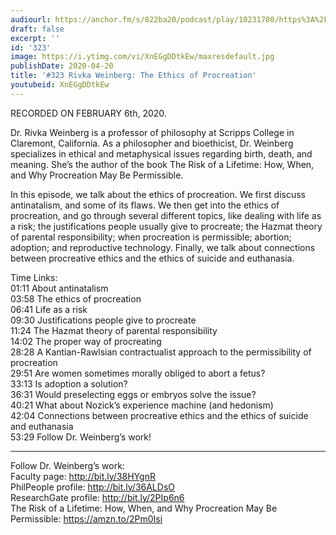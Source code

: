 ```yaml
---
audiourl: https://anchor.fm/s/822ba20/podcast/play/10231780/https%3A%2F%2Fd3ctxlq1ktw2nl.cloudfront.net%2Fproduction%2F2020-1-7%2F47237999-44100-2-3437151afaf17.m4a
draft: false
excerpt: ''
id: '323'
image: https://i.ytimg.com/vi/XnEGgDDtkEw/maxresdefault.jpg
publishDate: 2020-04-20
title: '#323 Rivka Weinberg: The Ethics of Procreation'
youtubeid: XnEGgDDtkEw
---
```

<div class="timelinks">

RECORDED ON FEBRUARY 6th, 2020.

Dr. Rivka Weinberg is a professor of philosophy at Scripps College in Claremont, California. As a philosopher and bioethicist, Dr. Weinberg specializes in ethical and metaphysical issues regarding birth, death, and meaning. She’s the author of the book The Risk of a Lifetime: How, When, and Why Procreation May Be Permissible. 

In this episode, we talk about the ethics of procreation. We first discuss antinatalism, and some of its flaws. We then get into the ethics of procreation, and go through several different topics, like dealing with life as a risk; the justifications people usually give to procreate; the Hazmat theory of parental responsibility; when procreation is permissible; abortion; adoption; and reproductive technology. Finally, we talk about connections between procreative ethics and the ethics of suicide and euthanasia.

Time Links:  
<time>01:11</time> About antinatalism  
<time>03:58</time> The ethics of procreation  
<time>06:41</time> Life as a risk  
<time>09:30</time> Justifications people give to procreate  
<time>11:24</time> The Hazmat theory of parental responsibility  
<time>14:02</time> The proper way of procreating  
<time>28:28</time> A Kantian-Rawlsian contractualist approach to the permissibility of procreation  
<time>29:51</time> Are women sometimes morally obliged to abort a fetus?  
<time>33:13</time> Is adoption a solution?  
<time>36:31</time> Would preselecting eggs or embryos solve the issue?  
<time>40:21</time> What about Nozick’s experience machine (and hedonism)  
<time>42:04</time> Connections between procreative ethics and the ethics of suicide and euthanasia  
<time>53:29</time> Follow Dr. Weinberg’s work!

---

Follow Dr. Weinberg’s work:  
Faculty page: http://bit.ly/38HYgnR  
PhilPeople profile: http://bit.ly/36ALDsO  
ResearchGate profile: http://bit.ly/2PIp6n6  
The Risk of a Lifetime: How, When, and Why Procreation May Be Permissible: https://amzn.to/2Pm0Isi
</div>

